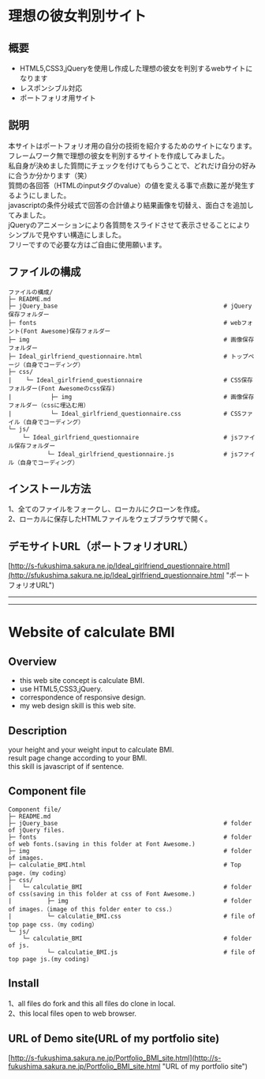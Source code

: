 # 理想の彼女判別サイト
## 概要
* HTML5,CSS3,jQueryを使用し作成した理想の彼女を判別するwebサイトになります
* レスポンシブル対応
* ポートフォリオ用サイト
## 説明
本サイトはポートフォリオ用の自分の技術を紹介するためのサイトになります。  
フレームワーク無で理想の彼女を判別するサイトを作成してみました。  
私自身が決めました質問にチェックを付けてもらうことで、どれだけ自分の好みに合うか分かります（笑）  
質問の各回答（HTMLのinputタグのvalue）の値を変える事で点数に差が発生するようにしました。  
javascriptの条件分岐式で回答の合計値より結果画像を切替え、面白さを追加してみました。  
jQueryのアニメーションにより各質問をスライドさせて表示させることによりシンプルで見やすい構造にしました。  
フリーですので必要な方はご自由に使用願います。  
## ファイルの構成
```
ファイルの構成/
├─ README.md
├─ jQuery_base                                               # jQuery保存フォルダー
├─ fonts                                                     # webフォント(Font Awesome)保存フォルダー
├─ img                                                       # 画像保存フォルダー
├─ Ideal_girlfriend_questionnaire.html                       # トップページ（自身でコーディング）
├─ css/
|    └─ Ideal_girlfriend_questionnaire                       # CSS保存フォルダー(Font Awesomeのcss保存)
|           ├─ img                                           # 画像保存フォルダー（cssに埋込む用）
|           └─ Ideal_girlfriend_questionnaire.css            # CSSファイル（自身でコーディング）
└─ js/
    └─ Ideal_girlfriend_questionnaire                        # jsファイル保存フォルダー
           └─ Ideal_girlfriend_questionnaire.js              # jsファイル（自身でコーディング）   
```
## インストール方法
1、全てのファイルをフォークし、ローカルにクローンを作成。  
2、ローカルに保存したHTMLファイルをウェブブラウザで開く。  
## デモサイトURL（ポートフォリオURL）
[http://s-fukushima.sakura.ne.jp/Ideal_girlfriend_questionnaire.html](http://sfukushima.sakura.ne.jp/Ideal_girlfriend_questionnaire.html "ポートフォリオURL")

***
***

# Website of calculate BMI
## Overview
* this web site concept is calculate BMI.
* use HTML5,CSS3,jQuery.
* correspondence of responsive design.
* my web design skill is this web site.
## Description
your height and your weight input to calculate BMI.  
result page change according to your BMI.  
this skill is javascript of if sentence.     
## Component file
```
Component file/
├─ README.md
├─ jQuery_base                                               # folder of jQuery files.
├─ fonts                                                     # folder of web fonts.(saving in this folder at Font Awesome.)
├─ img                                                       # folder of images. 
├─ calculatie_BMI.html                                       # Top page.（my coding）
├─ css/
|   └─ calculatie_BMI                                        # folder of css(saving in this folder at css of Font Awesome.)
|          ├─ img                                            # folder of images.（image of this folder enter to css.）
|          └─ calculatie_BMI.css                             # file of top page css.（my coding）
└─ js/
    └─ calculatie_BMI                                        # folder of js.
           └─ calculatie_BMI.js                              # file of top page js.(my coding)
```
## Install
1、all files do fork and this all files do clone in local.  
2、this local files open to web browser.  
## URL of Demo site(URL of my portfolio site)
[http://s-fukushima.sakura.ne.jp/Portfolio_BMI_site.html](http://s-fukushima.sakura.ne.jp/Portfolio_BMI_site.html "URL of my portfolio site")
